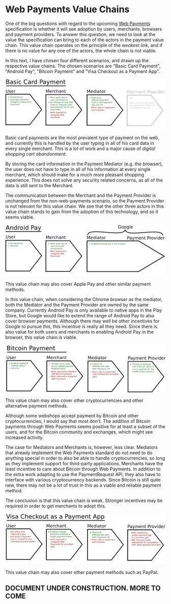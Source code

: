 # Web Payments Value Chains

One of the big questions with regard to the upcoming [Web Payments](https://w3c.github.io/browser-payment-api/) specification is whether it will see adoption by users, merchants, browsers and payment providers. To answer this question, we need to look at the value the specification can bring to each of the actors in the payment value chain. This value chain operates on the principle of the _weakest link_, and if there is no value for any one of the actors, the whole chain is not viable.

In this text, I have chosen four different scenarios, and drawn up the respective value chains. The chosen scenarios are "Basic Card Payment", "Android Pay", "Bitcoin Payment" and "Visa Checkout as a Payment App".


![Value Chain Diagram for Basic Card Payments](files/basiccard.png)

Basic card payments are the most prevalent type of payment on the web, and currently this is handled by the user typing in all of his card data in every single merchant. This is a lot of work and a major cause of _digital shopping cart abandonment_.

By storing the card information in the Payment Mediator (e.g. the browser), the user does not have to type in all of his information at every single merchant, which should make for a much more pleasant shopping experience. This does not solve any security related concerns, as all of the data is still sent to the Merchant.

The communication between the Merchant and the Payment Provider is unchanged from the non-web-payments scenario, so the Payment Provider is not relevant for this value chain. We see that the other three actors in this value chain stands to gain from the adoption of this technology, and so it seems viable.


![Value Chain Diagram for Android Pay](files/androidpay.png)

This value chain may also cover Apple Pay and other similar payment methods.

In this value chain, when considering the Chrome browser as the mediator, both the Mediator and the Payment Provider are owned by the same company. Currently Android Pay is only available to native apps in the Play Store, but Google would like to extend the range of Android Pay to also cover browser payments. Although there may well be other incentives for Google to pursue this, this incentive is really all they need. Since there is also value for both users and merchants in enabling Android Pay in the browser, this value chain is viable.


![Value Chain Diagram for Bitcoin](files/bitcoin.png)

This value chain may also cover other cryptocurrencies and other alternative payment methods.

Although some webshops accept payment by Bitcoin and other cryptocurrencies, I would say that most don't. The addition of Bitcoin payments through Web Payments seems positive for at least a subset of the users, and for the Bitcoin community and exchanges, which might see increased activity.

The case for Mediators and Merchants is, however, less clear. Mediators that already implement the Web Payments standard do not need to do anything special in order to also be able to handle cryptocurrencies, so long as they implement support for third-party applications. Merchants have the least incentive to care about Bitcoin through Web Payments. In addition to the extra work adapting to use the PaymentRequest API, they also have to interface with various cryptocurrency backends. Since Bitcoin is still quite new, there may not be a lot of trust in this as a viable and reliable payment method.

The conclusion is that this value chain is weak. Stronger incentives may be required in order to get merchants to adopt this.


![Value Chain Diagram for Visa Checkout](files/visacheckout.png)

This value chain may also cover other payment methods such as PayPal.


## DOCUMENT UNDER CONSTRUCTION. MORE TO COME
